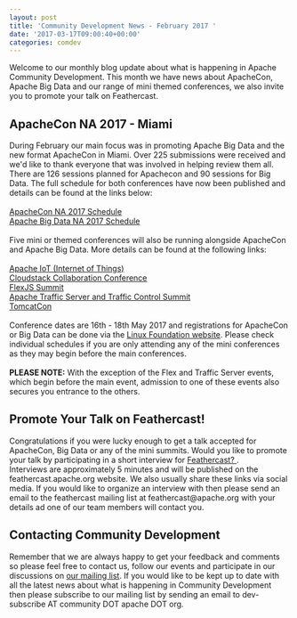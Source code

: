 ```yaml
---
layout: post
title: 'Community Development News - February 2017 '
date: '2017-03-17T09:00:40+00:00'
categories: comdev
---
```

Welcome to our monthly blog update about what is happening in Apache Community Development. This month we have news about ApacheCon, Apache Big Data and our range of mini themed conferences,  we also invite you to promote your talk on Feathercast. <br /> 
  <h2>ApacheCon NA 2017 - Miami</h2> 
  During February our main focus was in promoting Apache Big Data and the new format ApacheCon in Miami. Over 225 submissions were received and we'd like to thank everyone that was involved in helping review them all. There are 126 sessions planned for Apachecon and 90 sessions for Big Data. The full schedule for both conferences have now been published and details can be found at the links below:<br /> <br /> <a href="http://events.linuxfoundation.org/events/apachecon-north-america/program/schedule">ApacheCon NA 2017 Schedule </a><br /> <a href="http://events.linuxfoundation.org/events/apache-big-data-north-america/program/schedule">Apache Big Data NA 2017 Schedule</a><br /> <br />
Five mini or themed conferences will also be running alongside ApacheCon and Apache Big Data. More details can be found at the following links:<br /> <br /> <a href="http://us.apacheiot.org">Apache IoT (Internet of Things) </a><br /> <a href="http://us.cloudstackcollab.org">Cloudstack Collaboration Conference</a> <br /> <a href="http://us.apacheflexjs.org/">FlexJS Summit </a><br /> <a href="https://s.apache.org/S8jE">Apache Traffic Server and Traffic Control Summit</a> <br /> <a href="https://tomcat.apache.org/conference.html">TomcatCon</a><br /> <br /> 
Conference dates are 16th - 18th May 2017 and registrations for ApacheCon or Big Data can be done via the <a href="http://events.linuxfoundation.org/events/apachecon-north-america/attend/register-">Linux Foundation website</a>. Please check individual schedules if you are only attending any of the mini conferences as they may begin before the main conferences. <br /> <br /><strong>PLEASE NOTE:</strong> With the exception of the Flex and Traffic Server events, which begin before the main event, admission to one of these events also secures you entrance to the others.  
  
  <h2>Promote Your Talk on Feathercast!</h2>Congratulations if you were lucky enough to get a talk accepted for ApacheCon, Big Data or any of the mini summits. Would you like to promote your talk by participating in a short interview for <a href="https://feathercast.apache.org/">Feathercast? </a>. <br />Interviews are approximately 5 minutes and will be published on the feathercast.apache.org website. We also usually share these links via social media. If you would like to organize an interview with then please send an email to the feathercast mailing list at feathercast@apache.org with your details ad one of our team members will contact you.<br /> 
  <h2>Contacting Community Development</h2>Remember that we are always happy to get your feedback and comments so please feel free to contact us, follow our events and participate in our discussions on <a href="https://s.apache.org/qdrd">our mailing list</a>. If you would like to be kept up to date with all the latest news about what is happening in Community Development then please subscribe to our mailing list by sending an email to dev-subscribe AT community DOT apache DOT org.

